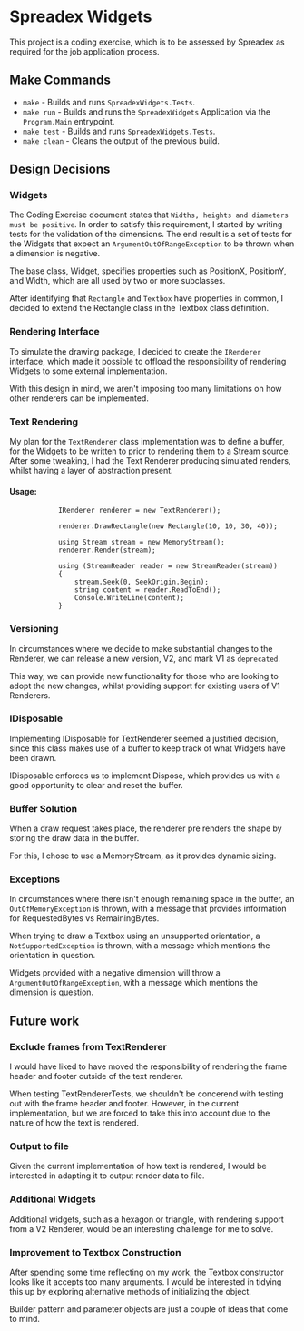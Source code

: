 # Spreadex Widgets

This project is a coding exercise, which is  to be assessed by Spreadex as required for the job application process.

## Make Commands
- `make` - Builds and runs `SpreadexWidgets.Tests`.
- `make run` - Builds and runs the `SpreadexWidgets` Application via the `Program.Main` entrypoint.
- `make test` - Builds and runs `SpreadexWidgets.Tests`.
- `make clean` - Cleans the output of the previous build.

## Design Decisions

### Widgets

The Coding Exercise document states that `Widths, heights and diameters must be positive`. In order to satisfy this requirement, I started by writing tests for the validation of the dimensions. The end result is a set of tests for the Widgets that expect an `ArgumentOutOfRangeException` to be thrown when a dimension is negative. 

The base class, Widget, specifies properties such as PositionX, PositionY, and Width, which are all used by two or more subclasses.

After identifying that `Rectangle` and `Textbox` have properties in common, I decided to extend the Rectangle class in the Textbox class definition.

### Rendering Interface

To simulate the drawing package, I decided to create the `IRenderer` interface, which made it possible to offload the responsibility of rendering Widgets to some external implementation.

With this design in mind, we aren't imposing too many limitations on how other renderers can be implemented.

### Text Rendering

My plan for the `TextRenderer` class implementation was to define a  buffer, for the Widgets to be written to prior to rendering them to a Stream source. After some tweaking, I had the Text Renderer producing simulated renders, whilst having a layer of abstraction present.

#### Usage:

```
            IRenderer renderer = new TextRenderer();

            renderer.DrawRectangle(new Rectangle(10, 10, 30, 40));

            using Stream stream = new MemoryStream();
            renderer.Render(stream);

            using (StreamReader reader = new StreamReader(stream))
            {
                stream.Seek(0, SeekOrigin.Begin);
                string content = reader.ReadToEnd();
                Console.WriteLine(content);
            }
```

### Versioning

In circumstances where we decide to make substantial changes to the Renderer, we can release a new version, V2, and mark V1 as `deprecated`.

This way, we can provide new functionality for those who are looking to adopt the new changes, whilst providing support for existing users of V1 Renderers. 

### IDisposable

Implementing IDisposable for TextRenderer seemed a justified decision, since this class makes use of a buffer to keep track of what Widgets have been drawn.

IDisposable enforces us to implement Dispose, which provides us with a good opportunity to clear and reset the buffer.

### Buffer Solution

When a draw request takes place, the renderer pre renders the shape by storing the draw data in the buffer.

For this, I chose to use a MemoryStream, as it provides dynamic sizing. 

### Exceptions

In circumstances where there isn't enough remaining space in the buffer, an `OutOfMemoryException` is thrown, with a message that provides information for RequestedBytes vs RemainingBytes.

When trying to draw a Textbox using an unsupported orientation, a `NotSupportedException` is thrown, with a message which mentions the orientation in question.

Widgets provided with a negative dimension will throw a `ArgumentOutOfRangeException`, with a message which mentions the dimension is question.

## Future work

### Exclude frames from TextRenderer

I would have liked to have moved the responsibility of rendering the frame header and footer outside of the text renderer. 

When testing TextRendererTests, we shouldn't be concerend with testing out with the frame header and footer. However, in the current implementation, but we are forced to take this into account due to the nature of how the text is rendered.

### Output to file

Given the current implementation of how text is rendered, I would be interested in adapting it to output render data to file.

### Additional Widgets

Additional widgets, such as a hexagon or triangle, with rendering support from a V2 Renderer, would be an interesting challenge for me to solve.

### Improvement to Textbox Construction

After spending some time reflecting on my work, the Textbox constructor looks like it accepts too many arguments. I would be interested in tidying this up by exploring alternative methods of initializing the object. 

Builder pattern and parameter objects are just a couple of ideas that come to mind. 